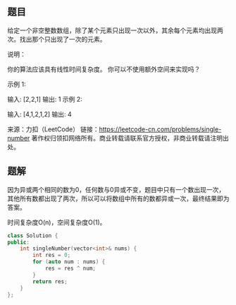 ## 题目

给定一个非空整数数组，除了某个元素只出现一次以外，其余每个元素均出现两次。找出那个只出现了一次的元素。

说明：

你的算法应该具有线性时间复杂度。 你可以不使用额外空间来实现吗？

示例 1:

输入: [2,2,1]
输出: 1
示例 2:

输入: [4,1,2,1,2]
输出: 4

来源：力扣（LeetCode）
链接：https://leetcode-cn.com/problems/single-number
著作权归领扣网络所有。商业转载请联系官方授权，非商业转载请注明出处。

## 题解

因为异或两个相同的数为0，任何数与0异或不变，题目中只有一个数出现一次，其他所有数都出现了两次，所以可以将数组中所有的数都异或一次，最终结果即为答案。

时间复杂度O(n)，空间复杂度O(1)。

```c++
class Solution {
public:
    int singleNumber(vector<int>& nums) {
        int res = 0;
        for (auto num : nums) {
            res = res ^ num;
        }
        return res;
    }
};
```

